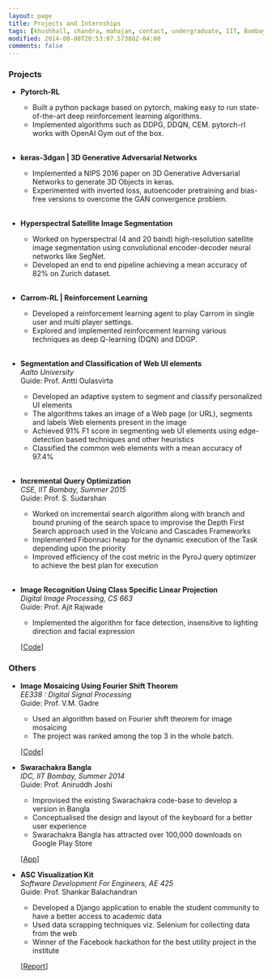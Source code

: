 ```yaml
---
layout: page
title: Projects and Internships
tags: [khushhall, chandra, mahajan, contact, undergraduate, IIT, Bombay, Microsoft Research]
modified: 2014-08-08T20:53:07.573882-04:00
comments: false
---
```


### Projects

* **Pytorch-RL**  
	* Built a python package based on pytorch, making easy to run state-of-the-art deep reinforcement learning algorithms.
	* Implemented algorithms such as DDPG, DDQN, CEM. pytorch-rl works with OpenAI Gym out of the box.
<br><br>
* **keras-3dgan \| 3D Generative Adversarial Networks**  
	* Implemented a NIPS 2016 paper on 3D Generative Adversarial Networks to generate 3D Objects in keras.
	* Experimented with inverted loss, autoencoder pretraining and bias-free versions to overcome the GAN convergence problem.
<br><br> 
* **Hyperspectral Satellite Image Segmentation**  
	* Worked on hyperspectral (4 and 20 band) high-resolution satellite image segmentation using convolutional encoder-decoder neural networks like SegNet.
    * Developed an end to end pipeline achieving a mean accuracy of 82% on Zurich dataset.
<br><br> 
* **Carrom-RL \| Reinforcement Learning**  
	* Developed a reinforcement learning agent to play Carrom in single user and multi player settings.
    * Explored and implemented reinforcement learning various techniques as deep Q-learning (DQN) and DDGP.
<br><br> 
* **Segmentation and Classification of Web UI elements**  
*Aalto University*  
Guide: Prof. Antti Oulasvirta
	* Developed an adaptive system to segment and classify personalized UI elements
	* The algorithms takes an image of a Web page (or URL), segments and labels Web elements present in the image
	* Achieved 91% F1 score in segmenting web UI elements using edge-detection based techniques and other heuristics
	* Classified the common web elements with a mean accuracy of 97.4%
<br><br>
* **Incremental Query Optimization**   
*CSE, IIT Bombay, Summer 2015*  
Guide: Prof. S. Sudarshan  
	* Worked on incremental search algorithm along with branch and bound pruning of the search space to improvise the Depth First Search approach used in the Volcano and Cascades Frameworks
	* Implemented Fibonnaci heap for the dynamic execution of the Task depending upon the priority
	* Improved efficiency of the cost metric in the PyroJ query optimizer to achieve the best plan for execution
<br><br>
* **Image Recognition Using Class Specific Linear Projection**  
*Digital Image Processing, CS 663*  
Guide: Prof. Ajit Rajwade
	* Implemented the algorithm for face detection, insensitive to lighting direction and facial expression

	[[Code](http://homepages.iitb.ac.in/~khushhall/application-software-cell.pdf)] 

### Others

* **Image Mosaicing Using Fourier Shift Theorem**  
*EE338 : Digital Signal Processing*  
Guide: Prof. V.M. Gadre
	* Used an algorithm based on Fourier shift theorem for image mosaicing
	* The project was ranked among the top 3 in the whole batch.

	[[Code](https://github.com/khushhallchandra/Image-Mosaicing)] 
* **Swarachakra Bangla**  
*IDC, IIT Bombay, Summer 2014*  
Guide: Prof. Aniruddh Joshi  
	* Improvised the existing Swarachakra code-base to develop a version in Bangla
	* Conceptualised the design and layout of the keyboard for a better user experience
	* Swarachakra Bangla has attracted over 100,000 downloads on Google Play Store      

	[[App](https://play.google.com/store/apps/details?id=iit.android.swarachakraBengali&hl=en)]	
* **ASC Visualization Kit**  
*Software Development For Engineers, AE 425*  
Guide: Prof. Shankar Balachandran 
	* Developed a Django application to enable the student community to have a better access to academic data
	* Used data scrapping techniques viz. Selenium for collecting data from the web
	* Winner of the Facebook hackathon for the best utility project in the institute

	[[Report](http://homepages.iitb.ac.in/~khushhall/application-software-cell.pdf)] 
